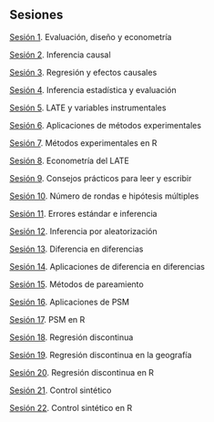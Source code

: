 ## Sesiones



[Sesión 1](https://rojasirvin.github.io/EPS2020/sesiones/s1/sesion1.html#1). Evaluación, diseño y econometría

[Sesión 2](https://rojasirvin.github.io/EPS2020/sesiones/s2/sesion2.html#1). Inferencia causal

[Sesión 3](https://rojasirvin.github.io/EPS2020/sesiones/s3/sesion3.html#1). Regresión y efectos causales

[Sesión 4](https://rojasirvin.github.io/EPS2020/sesiones/s4/sesion4.html#1). Inferencia estadística y evaluación

[Sesión 5](https://rojasirvin.github.io/EPS2020/sesiones/s5/sesion5.html#1). LATE y variables instrumentales

[Sesión 6](https://rojasirvin.github.io/EPS2020/sesiones/s6/sesion6.html#1). Aplicaciones de métodos experimentales

[Sesión 7](https://rojasirvin.github.io/EPS2020/sesiones/s7/sesion7.html#1). Métodos experimentales en R

[Sesión 8](https://rojasirvin.github.io/EPS2020/sesiones/s8/sesion8.html#1). Econometría del LATE

[Sesión 9](https://rojasirvin.github.io/EPS2020/sesiones/s9/sesion9.html#1). Consejos prácticos para leer y escribir

[Sesión 10](https://rojasirvin.github.io/EPS2020/sesiones/s10/sesion10.html#1). Número de rondas e hipótesis múltiples

[Sesión 11](https://rojasirvin.github.io/EPS2020/sesiones/s11/sesion11.html#1). Errores estándar e inferencia

[Sesión 12](https://rojasirvin.github.io/EPS2020/sesiones/s12/sesion12.html#1). Inferencia por aleatorización

[Sesión 13](https://rojasirvin.github.io/EPS2020/sesiones/s13/sesion13.html#1). Diferencia en diferencias

[Sesión 14](https://rojasirvin.github.io/EPS2020/sesiones/s14/sesion14.html#1). Aplicaciones de diferencia en diferencias

[Sesión 15](https://rojasirvin.github.io/EPS2020/sesiones/s15/sesion15.html#1). Métodos de pareamiento

[Sesión 16](https://rojasirvin.github.io/EPS2020/sesiones/s16/sesion16.html#1). Aplicaciones de PSM

[Sesión 17](https://rojasirvin.github.io/EPS2020/sesiones/s17/sesion17.html#1). PSM en R

[Sesión 18](https://rojasirvin.github.io/EPS2020/sesiones/s18/sesion18.html#1). Regresión discontinua

[Sesión 19](https://rojasirvin.github.io/EPS2020/sesiones/s19/sesion19.html#1). Regresión discontinua en la geografía

[Sesión 20](https://rojasirvin.github.io/EPS2020/sesiones/s20/sesion20.html#1). Regresión discontinua en R

[Sesión 21](https://rojasirvin.github.io/EPS2020/sesiones/s21/sesion21.html#1). Control sintético

[Sesión 22](https://rojasirvin.github.io/EPS2020/sesiones/s22/sesion22.html#1). Control sintético en R


<!---commented

-->
